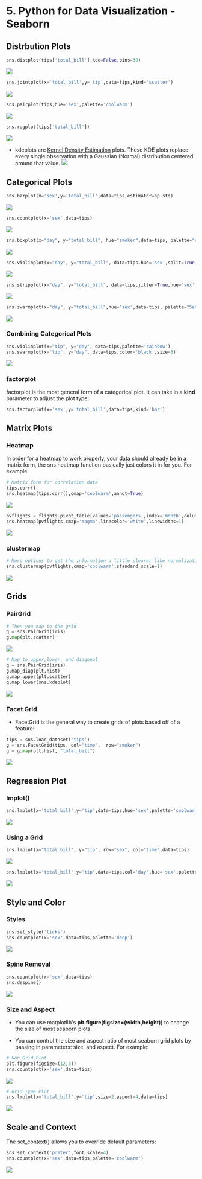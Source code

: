 # 5. Python for Data Visualization - Seaborn
## Distrbution Plots
```python
sns.distplot(tips['total_bill'],kde=False,bins=30)
```
![](https://i.imgur.com/fmiSWSY.png)

```python
sns.jointplot(x='total_bill',y='tip',data=tips,kind='scatter')
```
![](https://i.imgur.com/WBJtmil.png)

```python
sns.pairplot(tips,hue='sex',palette='coolwarm')
```
![](https://i.imgur.com/cP3U7s0.png)

```python
sns.rugplot(tips['total_bill'])
```
![](https://i.imgur.com/DVkJg3e.png)

* kdeplots are [Kernel Density Estimation](https://en.wikipedia.org/wiki/Kernel_density_estimation#Practical_estimation_of_the_bandwidth) plots. These KDE plots replace every single observation with a Gaussian (Normal) distribution centered around that value. 
![](https://i.imgur.com/cKWE1EM.png)


## Categorical Plots
```python
sns.barplot(x='sex',y='total_bill',data=tips,estimator=np.std)
```
![](https://i.imgur.com/X4uCr07.png)

```python
sns.countplot(x='sex',data=tips)
```
![](https://i.imgur.com/65QpmWU.png)

```python
sns.boxplot(x="day", y="total_bill", hue="smoker",data=tips, palette="coolwarm")
```
![](https://i.imgur.com/8nlBhWu.png)

```python
sns.violinplot(x="day", y="total_bill", data=tips,hue='sex',split=True,palette='Set1')
```
![](https://i.imgur.com/wUjwEqf.png)

```python
sns.stripplot(x="day", y="total_bill", data=tips,jitter=True,hue='sex',palette='Set1',split=True)
```
![](https://i.imgur.com/w5tDH33.png)

```python
sns.swarmplot(x="day", y="total_bill",hue='sex',data=tips, palette="Set1", split=True)
```
![](https://i.imgur.com/QBjM519.png)

### Combining Categorical Plots


```python
sns.violinplot(x="tip", y="day", data=tips,palette='rainbow')
sns.swarmplot(x="tip", y="day", data=tips,color='black',size=3)
```
![](https://i.imgur.com/WZHhWEg.png)

### factorplot

factorplot is the most general form of a categorical plot. It can take in a **kind** parameter to adjust the plot type:


```python
sns.factorplot(x='sex',y='total_bill',data=tips,kind='bar')
```

## Matrix Plots

### Heatmap

In order for a heatmap to work properly, your data should already be in a matrix form, the sns.heatmap function basically just colors it in for you. For example:
```python
# Matrix form for correlation data
tips.corr()
sns.heatmap(tips.corr(),cmap='coolwarm',annot=True)
```
![](https://i.imgur.com/ySkhGdC.png)


```python
pvflights = flights.pivot_table(values='passengers',index='month',columns='year')
sns.heatmap(pvflights,cmap='magma',linecolor='white',linewidths=1)
```
![](https://i.imgur.com/oSC1jLs.png)

### clustermap

```python
# More options to get the information a little clearer like normalization
sns.clustermap(pvflights,cmap='coolwarm',standard_scale=1)
```
![](https://i.imgur.com/Mu6Xoyh.png)

## Grids

### PairGrid
```python
# Then you map to the grid
g = sns.PairGrid(iris)
g.map(plt.scatter)
```
![](https://i.imgur.com/ZZvMR9P.png)

```python
# Map to upper,lower, and diagonal
g = sns.PairGrid(iris)
g.map_diag(plt.hist)
g.map_upper(plt.scatter)
g.map_lower(sns.kdeplot)
```

![](https://i.imgur.com/D6vNsmu.png)

### Facet Grid
* FacetGrid is the general way to create grids of plots based off of a feature:

```python
tips = sns.load_dataset('tips')
g = sns.FacetGrid(tips, col="time",  row="smoker")
g = g.map(plt.hist, "total_bill")
```
![](https://i.imgur.com/fl41MRh.png)

## Regression Plot

### lmplot()


```python
sns.lmplot(x='total_bill',y='tip',data=tips,hue='sex',palette='coolwarm',markers=['o','v'],scatter_kws={'s':100})
```
![](https://i.imgur.com/4cnWBYC.png)

### Using a Grid

```python
sns.lmplot(x="total_bill", y="tip", row="sex", col="time",data=tips)
```
![](https://i.imgur.com/CWGuUrT.png)


```python
sns.lmplot(x='total_bill',y='tip',data=tips,col='day',hue='sex',palette='coolwarm',aspect=0.6,size=8)
```
![](https://i.imgur.com/KRxPlFi.png)

## Style and Color
### Styles

```python
sns.set_style('ticks')
sns.countplot(x='sex',data=tips,palette='deep')
```
![](https://i.imgur.com/NL3HSNK.png)

### Spine Removal
```python
sns.countplot(x='sex',data=tips)
sns.despine()
```
![](https://i.imgur.com/LmaFS0t.png)

### Size and Aspect
* You can use matplotlib's **plt.figure(figsize=(width,height))** to change the size of most seaborn plots.

* You can control the size and aspect ratio of most seaborn grid plots by passing in parameters: size, and aspect. For example:


```python
# Non Grid Plot
plt.figure(figsize=(12,3))
sns.countplot(x='sex',data=tips)
```

![](https://i.imgur.com/OZucQoF.png)



```python
# Grid Type Plot
sns.lmplot(x='total_bill',y='tip',size=2,aspect=4,data=tips)
```

![](https://i.imgur.com/EKzrA9G.png)


## Scale and Context

The set_context() allows you to override default parameters:


```python
sns.set_context('poster',font_scale=4)
sns.countplot(x='sex',data=tips,palette='coolwarm')
```
![](https://i.imgur.com/y9aoLqf.png)
